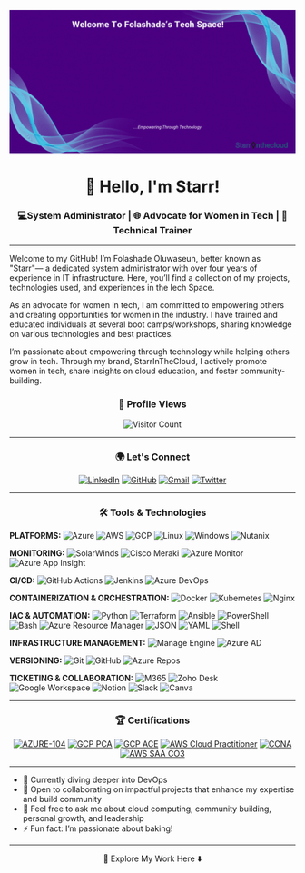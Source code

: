 ![Welcome Banner](https://github.com/Fola-Git/Fola-Git/blob/main/Github%20Banner.gif)

<div align="center">

# 👋 Hello, I'm Starr!

</div>

<div align="center">
  
### 💻System Administrator | 🌐 Advocate for Women in Tech | 📘 Technical Trainer 

</div>

---
Welcome to my GitHub! I’m Folashade Oluwaseun, better known as "Starr"— a dedicated system administrator with over four years of experience in IT infrastructure. Here, you’ll find a collection of my projects, technologies used, and experiences in the Iech Space.

As an advocate for women in tech, I am committed to empowering others and creating opportunities for women in the industry. I have trained and educated individuals at several boot camps/workshops, sharing knowledge on various technologies and best practices.

I’m passionate about empowering through technology while helping others grow in tech. Through my brand, StarrInTheCloud, I actively promote women in tech, share insights on cloud education, and foster community-building.

<div align="center"> 
  
  ### 👀 Profile Views 
  
</div>
<div align="center"> 
  
  ![Visitor Count](https://visitor-badge.laobi.icu/badge?page_id=Fola-Git)

 </div>

 ---

 <div align="center"> 
  
### 🌍 Let's Connect


[![LinkedIn](https://img.shields.io/badge/-LinkedIn-0077B5?style=for-the-badge&logo=linkedin&logoColor=white)](https://www.linkedin.com/in/folashadebanire/)
[![GitHub](https://img.shields.io/badge/-GitHub-181717?style=for-the-badge&logo=github&logoColor=white)](https://github.com/Fola-Git)
[![Gmail](https://img.shields.io/badge/-Gmail-D14836?style=for-the-badge&logo=gmail&logoColor=white)](mailto:folashadeoluwaseun6@gmail.com)
[![Twitter](https://img.shields.io/badge/-Twitter-1DA1F2?style=for-the-badge&logo=twitter&logoColor=white)](https://twitter.com/I_am_folashade_)

</div>

---
 
<div align="center"> 
  
### 🛠️ Tools & Technologies


 </div>

**PLATFORMS:** ![Azure](https://img.shields.io/badge/AZURE-0078D4?style=flat&logo=microsoft-azure) ![AWS](https://img.shields.io/badge/AWS-232F3E?style=flat&logo=amazon-aws) ![GCP](https://img.shields.io/badge/GCP-4285F4?style=flat&logo=google-cloud) ![Linux](https://img.shields.io/badge/LINUX-FCC624?style=flat&logo=linux) ![Windows](https://img.shields.io/badge/WINDOWS-0078D6?style=flat&logo=windows) ![Nutanix](https://img.shields.io/badge/NUTANIX-024c88?style=flat)

**MONITORING:** ![SolarWinds](https://img.shields.io/badge/SOLARWINDS-FFA500?style=flat) ![Cisco Meraki](https://img.shields.io/badge/CISCO%20MERAKI-00827F?style=flat&logo=cisco) ![Azure Monitor](https://img.shields.io/badge/AZURE%20MONITOR-2563EB?style=flat) ![Azure App Insight](https://img.shields.io/badge/AZURE%20APP%20INSIGHT-0078D4?style=flat)

**CI/CD:** ![GitHub Actions](https://img.shields.io/badge/GITHUB%20ACTIONS-2088FF?style=flat&logo=github-actions) ![Jenkins](https://img.shields.io/badge/JENKINS-D24939?style=flat&logo=jenkins) ![Azure DevOps](https://img.shields.io/badge/AZURE%20DEVOPS-0078D7?style=flat&logo=azure-devops)

**CONTAINERIZATION & ORCHESTRATION:** ![Docker](https://img.shields.io/badge/DOCKER-2496ED?style=flat&logo=docker) ![Kubernetes](https://img.shields.io/badge/KUBERNETES-326CE5?style=flat&logo=kubernetes) ![Nginx](https://img.shields.io/badge/NGINX-269539?style=flat&logo=nginx)

**IAC & AUTOMATION:** ![Python](https://img.shields.io/badge/PYTHON-3776AB?style=flat&logo=python) ![Terraform](https://img.shields.io/badge/TERRAFORM-7B42BC?style=flat&logo=terraform) ![Ansible](https://img.shields.io/badge/ANSIBLE-EE0000?style=flat&logo=ansible) ![PowerShell](https://img.shields.io/badge/POWERSHELL-5391FE?style=flat&logo=powershell) ![Bash](https://img.shields.io/badge/BASH-4EAA25?style=flat&logo=gnu-bash) ![Azure Resource Manager](https://img.shields.io/badge/AZURE%20RESOURCE%20MANAGER-0078D4?style=flat&logo=microsoft-azure) ![JSON](https://img.shields.io/badge/JSON-000000?style=flat&logo=json) ![YAML](https://img.shields.io/badge/YAML-000080?style=flat&logo=yaml) ![Shell](https://img.shields.io/badge/SHELL-4EAA25?style=flat&logo=gnu-bash)

**INFRASTRUCTURE MANAGEMENT:** ![Manage Engine](https://img.shields.io/badge/MANAGE%20ENGINE-5C2D91?style=flat) ![Azure AD](https://img.shields.io/badge/AZURE%20AD-0078D4?style=flat&logo=microsoft-azure)

**VERSIONING:** ![Git](https://img.shields.io/badge/GIT-F05032?style=flat&logo=git) ![GitHub](https://img.shields.io/badge/GITHUB-181717?style=flat&logo=github) ![Azure Repos](https://img.shields.io/badge/AZURE%20REPOS-0078D4?style=flat&logo=azure-devops)

**TICKETING & COLLABORATION:** ![M365](https://img.shields.io/badge/MICROSOFT%20365-D83B01?style=flat&logo=microsoft) ![Zoho Desk](https://img.shields.io/badge/ZOHO%20DESK-FF4A00?style=flat&logo=zoho) ![Google Workspace](https://img.shields.io/badge/GOOGLE%20WORKSPACE-4285F4?style=flat&logo=google) ![Notion](https://img.shields.io/badge/NOTION-000000?style=flat&logo=notion) ![Slack](https://img.shields.io/badge/SLACK-4A154B?style=flat&logo=slack) ![Canva](https://img.shields.io/badge/CANVA-00C4CC?style=flat&logo=canva)

---

<div align="center"> 
  
### 🏆 Certifications

[![AZURE-104](https://img.shields.io/badge/Azure%20ADMINISTRATOR-0078D4?style=flat&logo=microsoft-azure)](https://learn.microsoft.com/api/credentials/share/en-us/FolashadeBanire/51637E73615BBF24?sharingId=FAC5040D72234A31) 
[![GCP PCA](https://img.shields.io/badge/GCP%20PCA-4285F4?style=flat&logo=google-cloud)](https://www.credly.com/badges/6cf3aa09-f30c-46bd-9ded-b7c5fde579fb/public_url) 
[![GCP ACE](https://img.shields.io/badge/GCP%20ACE-4285F4?style=flat&logo=google-cloud)](https://www.credly.com/badges/79bb220f-e90a-4ed4-8a80-87926651e650/public_url) 
[![AWS Cloud Practitioner](https://img.shields.io/badge/AWS%20CLOUD%20PRACTITIONER-232F3E?style=flat&logo=amazon-aws)](https://www.credly.com/badges/e744b9ac-d965-44cf-a15d-37651925a6aa/public_url) 
[![CCNA](https://img.shields.io/badge/CCNA-004B87?style=flat&logo=cisco)](https://www.credly.com/badges/adc992fe-c800-4ec1-a03a-93ea42a5bd95/public_url) 
[![AWS SAA CO3](https://img.shields.io/badge/AWS%20SAA%20CO3-232F3E?style=flat&logo=amazon-aws)](https://www.credly.com/badges/5fa6fd41-8207-4516-b6fe-9038e1c8c1bb/public_url)

</div>

---

- 🌱 Currently diving deeper into DevOps
- 👯 Open to collaborating on impactful projects that enhance my expertise and build community
- 💬 Feel free to ask me about cloud computing, community building, personal growth, and leadership
- ⚡ Fun fact: I’m passionate about baking!
  
---

<div align="center"> 
  
🚀 Explore My Work Here ⬇️

 </div>
